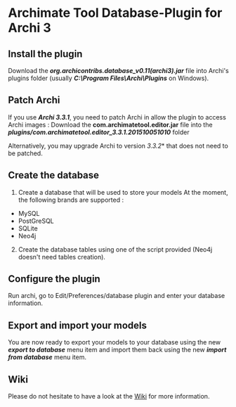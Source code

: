 # Archimate Tool Database-Plugin for Archi 3

## Install the plugin
Download the **_org.archicontribs.database_v0.11(archi3).jar_** file into Archi's plugins folder (usually **_C:\Program Files\Archi\Plugins_** on Windows).

## Patch Archi
If you use **_Archi 3.3.1_**, you need to patch Archi in allow the plugin to access Archi images :
Download the **com.archimatetool.editor.jar** file into the **_plugins/com.archimatetool.editor_3.3.1.201510051010_** folder

Alternatively, you may upgrade Archi to version *_3.3.2_** that does not need to be patched.

## Create the database
1. Create a database that will be used to store your models
At the moment, the following brands are supported :
* MySQL
* PostGreSQL
* SQLite
* Neo4j
2. Create the database tables using one of the script provided (Neo4j doesn't need tables creation).

## Configure the plugin
Run archi, go to Edit/Preferences/database plugin and enter your database information.

## Export and import your models
You are now ready to export your models to your database using the new **_export to database_** menu item and import them back using the new **_import from database_** menu item.

## Wiki
Please do not hesitate to have a look at the [Wiki](https://github.com/archi-contribs/database-plugin/wiki) for more information.

